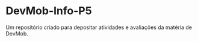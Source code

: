 # DevMob-Info-P5
Um repositório criado para depositar atividades e avaliações da matéria de DevMob.
